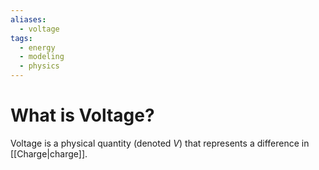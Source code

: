 ```yaml
---
aliases:
  - voltage
tags:
  - energy
  - modeling
  - physics
---
```

# What is Voltage?
Voltage is a physical quantity (denoted $V$) that represents a difference in [[Charge|charge]]. 